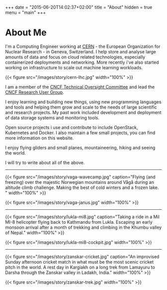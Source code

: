 +++
date = "2015-06-20T14:02:37+02:00"
title = "About"
hidden = true
menu = "main"
+++

# About Me

I'm a Computing Engineer working at [CERN](https://home.cern) - the European Organization for Nuclear Research - in Geneva, Switzerland. I help store and analyse large amounts of data and focus on cloud related technologies, especially containerized deployments and networking. More recently i've also started working on infrastructure to scale out machine learning workloads.

{{< figure src="/images/story/cern-lhc.jpg" width="100%" >}}

I am a member of the [CNCF Technical Oversight Committee](https://github.com/cncf/toc)
and lead the [CNCF Research User Group](https://github.com/cncf/research-user-group).

I enjoy learning and building new things, using new programming languages and tools and helping them grow and scale to the needs of large scientific and research projects. My past work included development and deployment of data storage systems and monitoring tools.

Open source projects i use and contribute to include OpenStack, Kubernetes and Docker. I also maintain a few small projects, you can find more information on this website.

I enjoy flying gliders and small planes, mountaineering, hiking and seeing the world.

I will try to write about all of the above.

---

{{< figure src="/images/story/vaga-wavecamp.jpg"
    caption="Flying (and freezing) over the majestic Norwegian mountains around Vågå during an altitude climb challenge. Making the best of cold winters and a frozen lake. " width="100%" >}}

{{< figure src="/images/story/vaga-janus.jpg" width="100%" >}}

---

{{< figure src="/images/story/lukla-mi8.jpg"
    caption="Taking a ride in a Mil MI-8 helicopter flying back to Kathmandu from Lukla. Escaping an early monsoon arrival after a month of trekking and climbing in the Khumbu valley of Nepal." width="100%" >}}

{{< figure src="/images/story/lukla-mi8-cockpit.jpg" width="100%" >}}

---

{{< figure src="/images/story/zanskar-cricket.jpg"
    caption="An improvised Sunday afternoon cricket match in what must be the most scenic cricket pitch in the world. A rest day in Kargiakh on a long trek from Lamayuru to Darsha through the Zanskar valley in Ladakh, India." width="100%" >}}

{{< figure src="/images/story/zanskar-trek.jpg" width="100%" >}}
